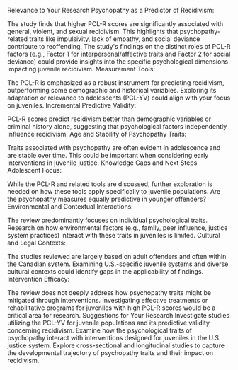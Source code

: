 Relevance to Your Research
Psychopathy as a Predictor of Recidivism:

The study finds that higher PCL-R scores are significantly associated with general, violent, and sexual recidivism. This highlights that psychopathy-related traits like impulsivity, lack of empathy, and social deviance contribute to reoffending.
The study's findings on the distinct roles of PCL-R factors (e.g., Factor 1 for interpersonal/affective traits and Factor 2 for social deviance) could provide insights into the specific psychological dimensions impacting juvenile recidivism.
Measurement Tools:

The PCL-R is emphasized as a robust instrument for predicting recidivism, outperforming some demographic and historical variables. Exploring its adaptation or relevance to adolescents (PCL-YV) could align with your focus on juveniles.
Incremental Predictive Validity:

PCL-R scores predict recidivism better than demographic variables or criminal history alone, suggesting that psychological factors independently influence recidivism.
Age and Stability of Psychopathy Traits:

Traits associated with psychopathy are often evident in adolescence and are stable over time. This could be important when considering early interventions in juvenile justice.
Knowledge Gaps and Next Steps
Adolescent Focus:

While the PCL-R and related tools are discussed, further exploration is needed on how these tools apply specifically to juvenile populations. Are the psychopathy measures equally predictive in younger offenders?
Environmental and Contextual Interactions:

The review predominantly focuses on individual psychological traits. Research on how environmental factors (e.g., family, peer influence, justice system practices) interact with these traits in juveniles is limited.
Cultural and Legal Contexts:

The studies reviewed are largely based on adult offenders and often within the Canadian system. Examining U.S.-specific juvenile systems and diverse cultural contexts could identify gaps in the applicability of findings.
Intervention Efficacy:

The review does not deeply address how psychopathy traits might be mitigated through interventions. Investigating effective treatments or rehabilitative programs for juveniles with high PCL-R scores would be a critical area for research.
Suggestions for Your Research
Investigate studies utilizing the PCL-YV for juvenile populations and its predictive validity concerning recidivism.
Examine how the psychological traits of psychopathy interact with interventions designed for juveniles in the U.S. justice system.
Explore cross-sectional and longitudinal studies to capture the developmental trajectory of psychopathy traits and their impact on recidivism.
